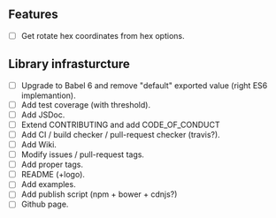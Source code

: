 ## Features

- [ ] Get rotate hex coordinates from hex options.

## Library infrasturcture

- [ ] Upgrade to Babel 6 and remove "default" exported value (right ES6 implemantion).
- [ ] Add test coverage (with threshold).
- [ ] Add JSDoc.
- [ ] Extend CONTRIBUTING and add CODE_OF_CONDUCT
- [ ] Add CI / build checker / pull-request checker (travis?).
- [ ] Add Wiki.
- [ ] Modify issues / pull-request tags.
- [ ] Add proper tags.
- [ ] README (+logo).
- [ ] Add examples.
- [ ] Add publish script (npm + bower + cdnjs?)
- [ ] Github page.
